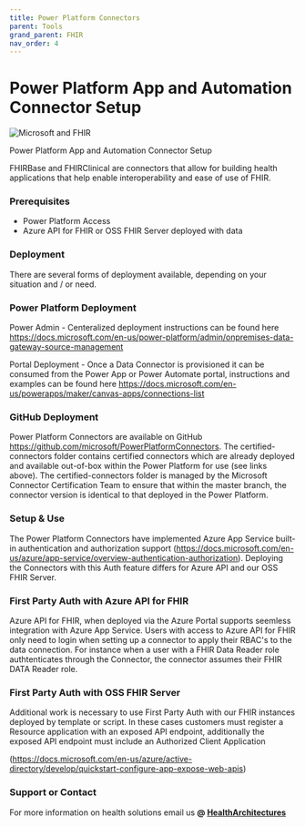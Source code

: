 ```yaml
---
title: Power Platform Connectors
parent: Tools
grand_parent: FHIR
nav_order: 4
---
```


# Power Platform App and Automation Connector Setup 

![Microsoft and FHIR](/assets/images/msft-dynamics-fhir.png)

Power Platform App and Automation Connector Setup

FHIRBase and FHIRClinical are connectors that allow for building health applications that help enable interoperability and ease of use of FHIR.

### Prerequisites
- Power Platform Access
- Azure API for FHIR or OSS FHIR Server deployed with data

### Deployment
There are several forms of deployment available, depending on your situation and / or need.

### Power Platform Deployment
Power Admin - Centeralized deployment instructions can be found here https://docs.microsoft.com/en-us/power-platform/admin/onpremises-data-gateway-source-management

Portal Deployment - Once a Data Connector is provisioned it can be consumed from the Power App or Power Automate portal, instructions and examples can be found here https://docs.microsoft.com/en-us/powerapps/maker/canvas-apps/connections-list

### GitHub Deployment
Power Platform Connectors are available on GitHub https://github.com/microsoft/PowerPlatformConnectors. The certified-connectors folder contains certified connectors which are already deployed and available out-of-box within the Power Platform for use (see links above). The certified-connectors folder is managed by the Microsoft Connector Certification Team to ensure that within the master branch, the connector version is identical to that deployed in the Power Platform.

### Setup & Use
The Power Platform Connectors have implemented Azure App Service built-in authentication and authorization support (https://docs.microsoft.com/en-us/azure/app-service/overview-authentication-authorization). Deploying the Connectors with this Auth feature differs for Azure API and our OSS FHIR Server.

### First Party Auth with Azure API for FHIR
Azure API for FHIR, when deployed via the Azure Portal supports seemless integration with Azure App Service. Users with access to Azure API for FHIR only need to login when setting up a connector to apply their RBAC's to the data connection. For instance when a user with a FHIR Data Reader role authtenticates through the Connector, the connector assumes their FHIR DATA Reader role.

### First Party Auth with OSS FHIR Server
Additional work is necessary to use First Party Auth with our FHIR instances deployed by template or script. In these cases customers must register a Resource application with an exposed API endpoint, additionally the exposed API endpoint must include an Authorized Client Application

(https://docs.microsoft.com/en-us/azure/active-directory/develop/quickstart-configure-app-expose-web-apis)

### Support or Contact

For more information on health solutions email us **@ <a href="mailto:HealthArchitectures@microsoft.com">HealthArchitectures</a>**
